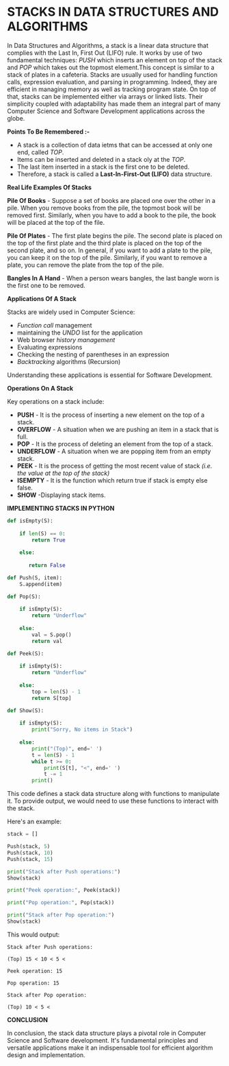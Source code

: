 # STACKS IN DATA STRUCTURES AND ALGORITHMS
In Data Structures and Algorithms, a stack is a linear data structure that complies with the Last In, First Out (LIFO) rule. It works by use of two fundamental techniques: *PUSH* which inserts an element on top of the stack and *POP* which takes out the topmost element.This concept is similar to a stack of plates in a cafeteria. Stacks are usually used for handling function calls, expression evaluation, and parsing in programming. Indeed, they are efficient in managing memory as well as tracking program state. On top of that, stacks can be implemented either via arrays or linked lists. Their simplicity coupled with adaptability has made them an integral part of many Computer Science and Software Development applications across the globe.

**Points To Be Remembered :-**
- A stack is a collection of data ietms that can be accessed at only one end, called *TOP*.
- Items can be inserted and deleted in a stack oly at the *TOP*.
- The last item inserted in a stack is the first one to be deleted.
- Therefore, a stack is called a **Last-In-First-Out (LIFO)** data structure.

**Real Life Examples Of Stacks**

**Pile Of Books** - Suppose a set of books are placed one over the other in a pile. When you remove books from the pile, the topmost book will be removed first. Similarly, when you have to add a book to the pile, the book will be placed at the top of the file.

**Pile Of Plates** - The first plate begins the pile. The second plate is placed on the top of the first plate and the third plate is placed on the top of the second plate, and so on. In general, if you want to add a plate to the pile, you can keep it on the top of the pile. Similarly, if you want to remove a plate, you can remove the plate from the top of the pile.

**Bangles In A Hand** - When a person wears bangles, the last bangle worn is the first one to be removed.

**Applications Of A Stack**

Stacks are widely used in Computer Science:
- *Function call* management
- maintaining the *UNDO* list for the application
- Web browser *history management*
- Evaluating expressions
- Checking the nesting of parentheses in an expression
- *Backtracking* algorithms (Recursion)

Understanding these applications is essential for Software Development.

**Operations On A Stack**

Key operations on a stack include:
- **PUSH** - It is the process of inserting a new element on the top of a stack.
- **OVERFLOW** - A situation when we are pushing an item in a stack that is full.
- **POP** - It is the process of deleting an element from the top of a stack.
- **UNDERFLOW** - A situation when we are popping item from an empty stack.
- **PEEK** - It is the process of getting the most recent value of stack *(i.e. the value at the top of the stack)*
- **ISEMPTY** - It is the function which return true if stack is empty else false.
- **SHOW** -Displaying stack items.
  
**IMPLEMENTING STACKS IN PYTHON**

```python
def isEmpty(S):
    
    if len(S) == 0:
        return True
    
    else:
        
       return False

def Push(S, item):
    S.append(item)

def Pop(S):
    
    if isEmpty(S):
        return "Underflow"
    
    else:
        val = S.pop()
        return val

def Peek(S):
    
    if isEmpty(S):
        return "Underflow"
    
    else:
        top = len(S) - 1
        return S[top]

def Show(S):
    
    if isEmpty(S):
        print("Sorry, No items in Stack")
    
    else:
        print("(Top)", end=' ')
        t = len(S) - 1
        while t >= 0:
            print(S[t], "<", end=' ')
            t -= 1
        print()
```

This code defines a stack data structure along with functions to manipulate it. To provide output, we would need to use these functions to interact with the stack.

Here's an example:
```python
stack = []

Push(stack, 5)
Push(stack, 10)
Push(stack, 15)

print("Stack after Push operations:")
Show(stack)

print("Peek operation:", Peek(stack))

print("Pop operation:", Pop(stack))

print("Stack after Pop operation:")
Show(stack)
```

This would output:

```
Stack after Push operations:

(Top) 15 < 10 < 5 <

Peek operation: 15

Pop operation: 15

Stack after Pop operation:

(Top) 10 < 5 <
```

**CONCLUSION**

In conclusion, the stack data structure plays a pivotal role in Computer Science and Software development. It's fundamental principles and versatile applications make it an indispensable tool for efficient algorithm design and implementation.
